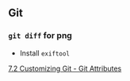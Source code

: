 
## Git

### `git diff` for png

* Install `exiftool`

[7.2 Customizing Git - Git Attributes](http://git-scm.com/book/ch7-2.html)

